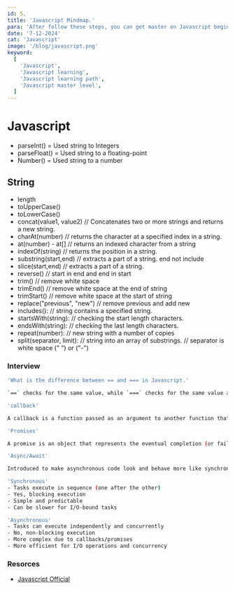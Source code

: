 ```yaml
---
id: 5,
title: 'Javascript Mindmap.'
para: 'After follow these steps, you can get master on Javascript beginner to master level.'
date: '7-12-2024'
cat: 'Javascript'
image: '/blog/javascript.png'
keyword:
  [
    'Javascript',
    'Javascript learning',
    'Javascript learning path',
    'Javascript master level',
  ]
---
```


# Javascript

- parseInt() = Used string to Integers
- parseFloat() = Used string to a floating-point
- Number() = Used string to a number

## String

- length
- toUpperCase()
- toLowerCase()
- concat(value1, value2) // Concatenates two or more strings and returns a new string.
- charAt(number) // returns the character at a specified index in a string.
- at(number) - at[] // returns an indexed character from a string
- indexOf(string) // returns the position in a string.
- substring(start,end) // extracts a part of a string. end not include
- slice(start,end) // extracts a part of a string.
- reverse() // start in end and end in start
- trim() // remove white space
- trimEnd() // remove white space at the end of string
- trimStart() // remove white space at the start of string
- replace("previous", "new") // remove previous and add new
- includes(): // string contains a specified string.
- startsWith(string): // checking the start length characters.
- endsWith(string): // checking the last length characters.
- repeat(number): // new string with a number of copies
- split(separator, limit):
  // string into an array of substrings.
  // separator is white space (" ") or ("-")

### Interview

```bash
'What is the difference between == and === in Javascript.'

`==` checks for the same value, while `===` checks for the same value and type.
```

```bash
'callback'

A callback is a function passed as an argument to another function that gets executed after the asynchronous task is complete.
```

```bash
'Promises'

A promise is an object that represents the eventual completion (or failure) of an asynchronous operation. It allows chaining asynchronous operations and is more readable than deeply nested callbacks.
```

```bash
'Async/Await'

Introduced to make asynchronous code look and behave more like synchronous code. It makes code easier to read and maintain.
```

```bash
'Synchronous'
- Tasks execute in sequence (one after the other)
- Yes, blocking execution
- Simple and predictable
- Can be slower for I/O-bound tasks

'Asynchronous'
- Tasks can execute independently and concurrently
- No, non-blocking execution
- More complex due to callbacks/promises
- More efficient for I/O operations and concurrency

```

### Resorces

- [Javascript Official](/)
